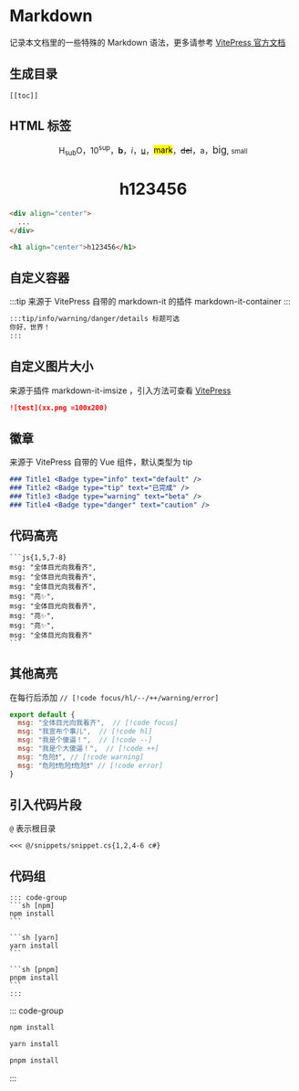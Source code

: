 # Markdown

记录本文档里的一些特殊的 Markdown 语法，更多请参考 [VitePress 官方文档](https://vitepress.vuejs.org/guide/markdown)


## 生成目录

```
[[toc]]
```

## HTML 标签

<div align="center">
H<sub>sub</sub>O，10<sup>sup</sup>，<b>b</b>，<i>i</i>，<u>u</u>，<mark>mark</mark>，<del>del</del>，<a>a</a>，<big>big</big>, <small>small</small>
</div>

<h1 align="center">h123456</h1>

```html
<div align="center">
  ...
</div>

<h1 align="center">h123456</h1>
```

## 自定义容器

:::tip
来源于 VitePress 自带的 markdown-it 的插件 markdown-it-container
:::

```md
:::tip/info/warning/danger/details 标题可选
你好，世界！
:::
```

## 自定义图片大小

来源于插件 markdown-it-imsize ，引入方法可查看 [VitePress](/lang/vue/vitepress)

```md
![test](xx.png =100x200)
```


## 徽章 <Badge type="warning" text="Badge" />

来源于 VitePress 自带的 Vue 组件，默认类型为 tip

```md
### Title1 <Badge type="info" text="default" />
### Title2 <Badge type="tip" text="已完成" />
### Title3 <Badge type="warning" text="beta" />
### Title4 <Badge type="danger" text="caution" />
```




## 代码高亮

````md{1,5,7-8}
```js{1,5,7-8}
msg: "全体目光向我看齐",
msg: "全体目光向我看齐",
msg: "全体目光向我看齐",
msg: "亮✨",
msg: "全体目光向我看齐",
msg: "亮✨",
msg: "亮✨",
msg: "全体目光向我看齐"
```
````

## 其他高亮

在每行后添加 `// [!code focus/hl/--/++/warning/error]`

```js
export default {
  msg: "全体目光向我看齐",  // [!code focus]
  msg: "我宣布个事儿",  // [!code hl]
  msg: "我是个傻逼！",  // [!code --]
  msg: "我是个大傻逼！",  // [!code ++]
  msg: "危险❗", // [!code warning]
  msg: "危险❗危险❗危险❗" // [!code error]
}
```


## 引入代码片段

`@` 表示根目录

```
<<< @/snippets/snippet.cs{1,2,4-6 c#}
```


## 代码组

````
::: code-group
```sh [npm]
npm install
```

```sh [yarn]
yarn install
```

```sh [pnpm]
pnpm install
```
:::
````


::: code-group
```sh [npm]
npm install
```

```sh [yarn]
yarn install
```

```sh [pnpm]
pnpm install
```
:::